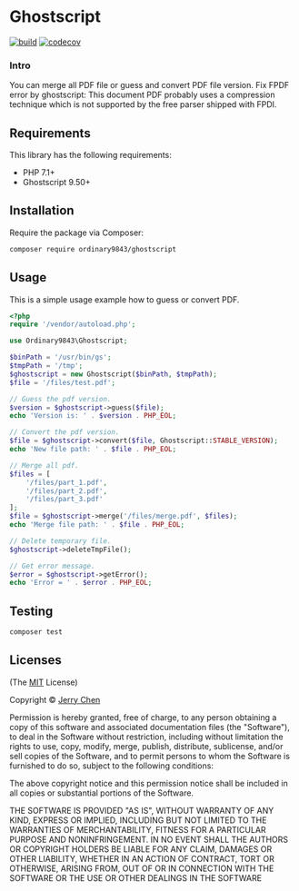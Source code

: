 # Ghostscript

[![build](https://github.com/ordinary9843/ghostscript/actions/workflows/php.yml/badge.svg)](https://github.com/ordinary9843/ghostscript/actions/workflows/php.yml)
[![codecov](https://codecov.io/gh/ordinary9843/ghostscript/branch/master/graph/badge.svg?token=DMXRZFN55V)](https://codecov.io/gh/ordinary9843/ghostscript)

### Intro

You can merge all PDF file or guess and convert PDF file version. Fix FPDF error by ghostscript: This document PDF probably uses a compression technique which is not supported by the free parser shipped with FPDI.

## Requirements

This library has the following requirements:

- PHP 7.1+
- Ghostscript 9.50+

## Installation

Require the package via Composer:

```bash
composer require ordinary9843/ghostscript
```

## Usage

This is a simple usage example how to guess or convert PDF.

```php
<?php
require '/vendor/autoload.php';

use Ordinary9843\Ghostscript;

$binPath = '/usr/bin/gs';
$tmpPath = '/tmp';
$ghostscript = new Ghostscript($binPath, $tmpPath);
$file = '/files/test.pdf';

// Guess the pdf version.
$version = $ghostscript->guess($file);
echo 'Version is: ' . $version . PHP_EOL;

// Convert the pdf version.
$file = $ghostscript->convert($file, Ghostscript::STABLE_VERSION);
echo 'New file path: ' . $file . PHP_EOL;

// Merge all pdf.
$files = [
    '/files/part_1.pdf',
    '/files/part_2.pdf',
    '/files/part_3.pdf'
];
$file = $ghostscript->merge('/files/merge.pdf', $files);
echo 'Merge file path: ' . $file . PHP_EOL;

// Delete temporary file.
$ghostscript->deleteTmpFile();

// Get error message.
$error = $ghostscript->getError();
echo 'Error = ' . $error . PHP_EOL;
```

## Testing

```bash
composer test
```

## Licenses

(The [MIT](http://www.opensource.org/licenses/mit-license.php) License)

Copyright &copy; [Jerry Chen](https://ordinary9843.medium.com/)

Permission is hereby granted, free of charge, to any person obtaining a copy
of this software and associated documentation files (the "Software"), to deal
in the Software without restriction, including without limitation the rights
to use, copy, modify, merge, publish, distribute, sublicense, and/or sell
copies of the Software, and to permit persons to whom the Software is
furnished to do so, subject to the following conditions:

The above copyright notice and this permission notice shall be included in
all copies or substantial portions of the Software.

THE SOFTWARE IS PROVIDED "AS IS", WITHOUT WARRANTY OF ANY KIND, EXPRESS OR
IMPLIED, INCLUDING BUT NOT LIMITED TO THE WARRANTIES OF MERCHANTABILITY,
FITNESS FOR A PARTICULAR PURPOSE AND NONINFRINGEMENT. IN NO EVENT SHALL THE
AUTHORS OR COPYRIGHT HOLDERS BE LIABLE FOR ANY CLAIM, DAMAGES OR OTHER
LIABILITY, WHETHER IN AN ACTION OF CONTRACT, TORT OR OTHERWISE, ARISING FROM,
OUT OF OR IN CONNECTION WITH THE SOFTWARE OR THE USE OR OTHER DEALINGS IN
THE SOFTWARE

